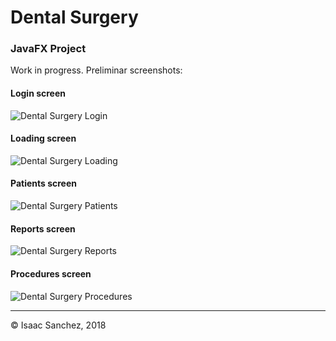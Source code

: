 # Dental Surgery
### JavaFX Project


Work in progress. Preliminar screenshots:

#### Login screen
![Dental Surgery Login](https://github.com/jelitter/Dental-Surgery/blob/master/DentalSurgery-Login.png)

#### Loading screen
![Dental Surgery Loading](https://github.com/jelitter/Dental-Surgery/blob/master/DentalSurgery-Loading.png)

#### Patients screen
![Dental Surgery Patients](https://github.com/jelitter/Dental-Surgery/blob/master/DentalSurgery-Patients.png)

#### Reports screen
![Dental Surgery Reports](https://github.com/jelitter/Dental-Surgery/blob/master/DentalSurgery-Reports.png)

#### Procedures screen
![Dental Surgery Procedures](https://github.com/jelitter/Dental-Surgery/blob/master/DentalSurgery-Procedures.png)



---
&copy; Isaac Sanchez, 2018
